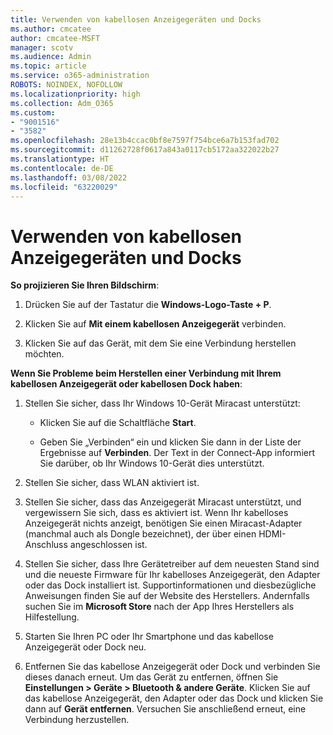 ```yaml
---
title: Verwenden von kabellosen Anzeigegeräten und Docks
ms.author: cmcatee
author: cmcatee-MSFT
manager: scotv
ms.audience: Admin
ms.topic: article
ms.service: o365-administration
ROBOTS: NOINDEX, NOFOLLOW
ms.localizationpriority: high
ms.collection: Adm_O365
ms.custom:
- "9001516"
- "3582"
ms.openlocfilehash: 28e13b4ccac0bf8e7597f754bce6a7b153fad702
ms.sourcegitcommit: d11262728f0617a843a0117cb5172aa322022b27
ms.translationtype: HT
ms.contentlocale: de-DE
ms.lasthandoff: 03/08/2022
ms.locfileid: "63220029"
---
```

# <a name="use-wireless-displays-or-docks"></a>Verwenden von kabellosen Anzeigegeräten und Docks

**So projizieren Sie Ihren Bildschirm**:

1. Drücken Sie auf der Tastatur die **Windows-Logo-Taste + P**.

2. Klicken Sie auf **Mit einem kabellosen Anzeigegerät** verbinden.

3. Klicken Sie auf das Gerät, mit dem Sie eine Verbindung herstellen möchten.

**Wenn Sie Probleme beim Herstellen einer Verbindung mit Ihrem kabellosen Anzeigegerät oder kabellosen Dock haben**:

1. Stellen Sie sicher, dass Ihr Windows 10-Gerät Miracast unterstützt: 

    - Klicken Sie auf die Schaltfläche **Start**.
    
    - Geben Sie „Verbinden“ ein und klicken Sie dann in der Liste der Ergebnisse auf **Verbinden**. Der Text in der Connect-App informiert Sie darüber, ob Ihr Windows 10-Gerät dies unterstützt. 

2. Stellen Sie sicher, dass WLAN aktiviert ist. 

3. Stellen Sie sicher, dass das Anzeigegerät Miracast unterstützt, und vergewissern Sie sich, dass es aktiviert ist. Wenn Ihr kabelloses Anzeigegerät nichts anzeigt, benötigen Sie einen Miracast-Adapter (manchmal auch als Dongle bezeichnet), der über einen HDMI-Anschluss angeschlossen ist.

4. Stellen Sie sicher, dass Ihre Gerätetreiber auf dem neuesten Stand sind und die neueste Firmware für Ihr kabelloses Anzeigegerät, den Adapter oder das Dock installiert ist. Supportinformationen und diesbezügliche Anweisungen finden Sie auf der Website des Herstellers. Andernfalls suchen Sie im **Microsoft Store** nach der App Ihres Herstellers als Hilfestellung.

5. Starten Sie Ihren PC oder Ihr Smartphone und das kabellose Anzeigegerät oder Dock neu.

6. Entfernen Sie das kabellose Anzeigegerät oder Dock und verbinden Sie dieses danach erneut. Um das Gerät zu entfernen, öffnen Sie **Einstellungen > Geräte > Bluetooth & andere Geräte**. Klicken Sie auf das kabellose Anzeigegerät, den Adapter oder das Dock und klicken Sie dann auf **Gerät entfernen**. Versuchen Sie anschließend erneut, eine Verbindung herzustellen.
